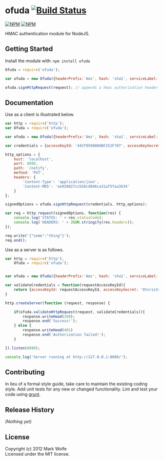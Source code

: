 #  ofuda [![Build Status](https://secure.travis-ci.org/wolfeidau/ofuda.png)](http://travis-ci.org/wolfeidau/ofuda)

[![NPM](https://nodei.co/npm/ofuda.png)](https://nodei.co/npm/ofuda/)
[![NPM](https://nodei.co/npm-dl/ofuda.png)](https://nodei.co/npm/ofuda/)

HMAC authentication module for NodeJS.

## Getting Started
Install the module with: `npm install ofuda`

```javascript
Ofuda = require('ofuda');

var ofuda = new Ofuda({headerPrefix:'Amz', hash: 'sha1', serviceLabel: 'AWS', accessKeyId: '44CF9590006BF252F707', accessKeySecret: 'OtxrzxIsfpFjA7SwPzILwy8Bw21TLhquhboDYROV'});

ofuda.signHttpRequest(request); // appends a hmac authorisation header to the request
```

## Documentation

Use as a client is illustrated below.

```javascript
var http = require('http');
var Ofuda = require('ofuda');

var ofuda = new Ofuda({headerPrefix:'Amz', hash: 'sha1', serviceLabel: 'AWS', debug: true});

var credentials = {accessKeyId: '44CF9590006BF252F707', accessKeySecret: 'OtxrzxIsfpFjA7SwPzILwy8Bw21TLhquhboDYROV'};

http_options = {
    host: 'localhost',
    port: 8080,
    path: '/notify',
    method: 'PUT',
    headers: {
        'Content-Type': 'application/json',
        'Content-MD5': 'ee930827ccb58cd846ca31af5faa3634'
    }
};

signedOptions = ofuda.signHttpRequest(credentials, http_options);

var req = http.request(signedOptions, function(res) {
    console.log('STATUS: ' + res.statusCode);
    console.log('HEADERS: ' + JSON.stringify(res.headers));
});

req.write('{"some":"thing"}');
req.end();
```

Use as a server is as follows.

```javascript
var http = require('http'),
    Ofuda = require('ofuda');


var ofuda = new Ofuda({headerPrefix:'Amz', hash: 'sha1', serviceLabel: 'AWS', debug: true});

var validateCredentials = function(requestAccessKeyId){
    return {accessKeyId: requestAccessKeyId, accessKeySecret: 'OtxrzxIsfpFjA7SwPzILwy8Bw21TLhquhboDYROV'};
}

http.createServer(function (request, response) {

    if(ofuda.validateHttpRequest(request, validateCredentials)){
        response.writeHead(200);
        response.end('Success!');
    } else {
        response.writeHead(401)
        response.end('Authorization failed!');
    }

}).listen(8080);

console.log('Server running at http://127.0.0.1:8080/');
```

## Contributing
In lieu of a formal style guide, take care to maintain the existing coding style. Add unit tests for any new or changed functionality. Lint and test your code using [grunt](https://github.com/cowboy/grunt).

## Release History
_(Nothing yet)_

## License
Copyright (c) 2012 Mark Wolfe  
Licensed under the MIT license.
